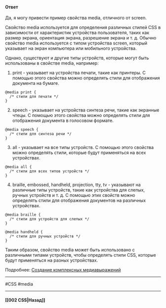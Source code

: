 #### Ответ

Да, я могу привести пример свойства media, отличного от screen.

Свойство media используется для определения различных стилей CSS в зависимости от характеристик устройства пользователя, таких как размер экрана, ориентация экрана, разрешение экрана и т. д. Обычно свойство media используется с типом устройства screen, который указывает на экран компьютера или мобильного устройства.

Однако, существуют и другие типы устройств, которые могут быть использованы в свойстве media, например:

1. print - указывает на устройства печати, такие как принтеры. С помощью этого свойства можно определять стили для отображения документа на бумаге.

```
@media print {
  /* стили для печати */
}
```

2. speech - указывает на устройства синтеза речи, такие как экранные чтецы. С помощью этого свойства можно определять стили для отображения документа в голосовом формате.

```
@media speech {
  /* стили для синтеза речи */
}
```

3. all - указывает на все типы устройств. С помощью этого свойства можно определять стили, которые будут применяться на всех устройствах.

```
@media all {
  /* стили для всех типов устройств */
}
```

4. braille, embossed, handheld, projection, tty, tv - указывают на различные типы устройств, такие как устройства для слепых, ручных устройств и т. д. С помощью этих свойств можно определять стили для отображения документов на различных устройствах.

```
@media braille {
  /* стили для устройств для слепых */
}

@media handheld {
  /* стили для ручных устройств */
}
```

Таким образом, свойство media может быть использовано с различными типами устройств, чтобы определять стили CSS, которые будут применяться на разных устройствах.

Подробнее: [Создание комплексных медиавыражений](https://developer.mozilla.org/ru/docs/Web/CSS/CSS_media_queries/Using_media_queries#создание_комплексных_медиавыражений)

___
#CSS #media

___

#### [[002 CSS|Назад]]